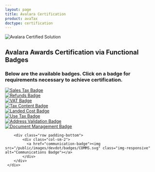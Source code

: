 ```yaml
---
layout: page
title: Avalara Certification
product: avaTax
doctype: certification
---
```

 <div class="row padding-top">
    <div class="col-sm-2">
      <img src="/public/images/devdot/badges/GENERIC.svg" class="img-responsive" alt="Avalara Certified Solution">
    </div>
    <div class="col-sm-10 padding-top">
      <h2>Avalara Awards Certification via Functional Badges</h2>
      <h3>Below are the available badges. Click on a badge for requirements necessary to achieve certification.</h3>
		 <div class="row">
		    <div class="col-sm-2">
		      <a href="sales-tax-badge"><img src="/public/images/devdot/badges/SALESTAX.svg" class="img-responsive" alt="Sales Tax Badge"></a>
		    </div>
		     <div class="col-sm-2">
		      <a href="refunds-credit-memos-badge"><img src="/public/images/devdot/badges/Refunds.SVG" class="img-responsive" alt="Refunds Badge"></a>
		    </div>
		    <div class="col-sm-2">
		      <a href="VAT-badge"><img src="/public/images/devdot/badges/VAT.SVG" class="img-responsive" alt="VAT Badge"></a>
		    </div>
		    <div class="col-sm-2">
		       <a href="tax-content-badge"><img src="/public/images/devdot/badges/taxcontent.svg" class="img-responsive" alt="Tax Content Badge"></a>
		    </div>
		 </div>
		 <div class="row">
		    <div class="col-sm-2">
		       <a href="customs-duty-and-import-tax-badge"><img src="/public/images/devdot/badges/CustomsDutyImportTax.svg" class="img-responsive" alt="Landed Cost Badge"></a>
		    </div>
		    <div class="col-sm-2">
		       <a href="use-tax-badge"><img src="/public/images/devdot/badges/USETAX.svg" class="img-responsive" alt="Use Tax Badge"></a>
		    </div>
		    <div class="col-sm-2">
		       <a href="address-validation-badge"><img src="/public/images/devdot/badges/AddressValidation.svg" class="img-responsive" alt="Address Validation Badge"></a>
		    </div>
		    <div class="col-sm-2">
		       <a href="document-management-badge"><img src="/public/images/devdot/badges/DocumentManagement.svg" class="img-responsive" alt="Document Management Badge"></a>
		    </div>
		  </div>

		<div class="row padding-bottom">
		    <div class="col-sm-2">
		      <a href="communication-badge"><img src="/public/images/devdot/badges/COMMS.svg" class="img-responsive" alt="Communications Badge"></a>
		    </div>
		</div>
     </div>
 </div>

